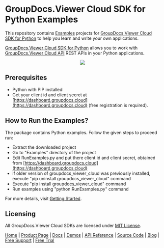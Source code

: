 # GroupDocs.Viewer Cloud SDK for Python Examples

This repository contains [Examples](Examples) projects for [GroupDocs.Viewer Cloud SDK for Python](https://github.com/groupdocs-viewer-cloud/groupdocs-viewer-cloud-python) to help you learn and write your own applications.

[GroupDocs.Viewer Cloud SDK for Python](https://products.groupdocs.cloud/viewer/python) allows you to work with [GroupDocs.Viewer Cloud API](https://products.groupdocs.cloud/viewer) REST APIs in your Python applications.

<p align="center">
  <a title="Download complete GroupDocs.Viewer Cloud SDK Python Example source code" href="https://github.com/groupdocs-viewer-cloud/groupdocs-viewer-cloud-python-samples/archive/master.zip">
	<img src="https://raw.github.com/AsposeExamples/java-examples-dashboard/master/images/downloadZip-Button-Large.png" />
  </a>
</p>

## Prerequisites

+ Python with PIP installed
+ Get your client id and client secret at [https://dashboard.groupdocs.cloud](https://dashboard.groupdocs.cloud) (free registration is required).

## How to Run the Examples?

The package contains Python examples. Follow the given steps to proceed run:

+ Extract the downloaded project
+ Go to "Examples" directory of the project
+ Edit RunExamples.py and put there client id and client secret, obtained from [https://dashboard.groupdocs.cloud](https://dashboard.groupdocs.cloud)
+ if older version of groupdocs_viewer_cloud was previously installed, execute "pip uninstall groupdocs_viewer_cloud" command
+ Execute "pip install groupdocs_viewer_cloud" command
+ Run examples using "python RunExamples.py" command

For more details, visit  [Getting Started](https://docs.groupdocs.cloud/viewer/getting-started/).

## Licensing

All GroupDocs.Viewer Cloud SDKs are licensed under [MIT License](LICENSE).

[Home](https://www.groupdocs.cloud/) | [Product Page](https://products.groupdocs.cloud/viewer/python) | [Docs](https://docs.groupdocs.cloud/viewer/) | [Demos](https://products.groupdocs.app/viewer/family) | [API Reference](https://apireference.groupdocs.cloud/viewer/) | [Source Code](https://github.com/groupdocs-viewer-cloud/groupdocs-viewer-cloud-python) | [Blog](https://blog.groupdocs.cloud/category/viewer/) | [Free Support](https://forum.groupdocs.cloud/c/viewer) | [Free Trial](https://purchase.groupdocs.cloud/trial)
